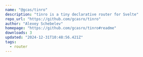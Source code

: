```yaml
---
name: "@gcas/tinro"
description: "tinro is a tiny declarative router for Svelte"
repo_url: "https://github.com/gcasro/tinro"
author: "Alexey Schebelev"
homepage: "https://github.com/gcasro/tinro#readme"
downloads: 3
updated: "2024-12-31T10:48:56.421Z"
tags: 
  - router
---
```

